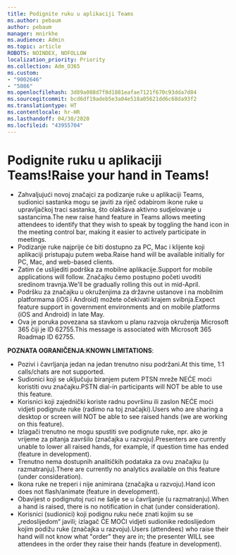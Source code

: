 ```yaml
---
title: Podignite ruku u aplikaciji Teams
ms.author: pebaum
author: pebaum
manager: mnirkhe
ms.audience: Admin
ms.topic: article
ROBOTS: NOINDEX, NOFOLLOW
localization_priority: Priority
ms.collection: Adm_O365
ms.custom:
- "9002646"
- "5086"
ms.openlocfilehash: 3d89a088d7f8d1881eafae7121f670c93dda7d84
ms.sourcegitcommit: bcd6df19adeb5e3a04e518a05621dd6c68da93f2
ms.translationtype: HT
ms.contentlocale: hr-HR
ms.lasthandoff: 04/30/2020
ms.locfileid: "43955704"
---
```

# <a name="raise-your-hand-in-teams"></a><span data-ttu-id="4bed9-102">Podignite ruku u aplikaciji Teams!</span><span class="sxs-lookup"><span data-stu-id="4bed9-102">Raise your hand in Teams!</span></span>

- <span data-ttu-id="4bed9-103">Zahvaljujući novoj značajci za podizanje ruke u aplikaciji Teams, sudionici sastanka mogu se javiti za riječ odabirom ikone ruke u upravljačkoj traci sastanka, što olakšava aktivno sudjelovanje u sastancima.</span><span class="sxs-lookup"><span data-stu-id="4bed9-103">The new raise hand feature in Teams allows meeting attendees to identify that they wish to speak by toggling the hand icon in the meeting control bar, making it easier to actively participate in meetings.</span></span>
- <span data-ttu-id="4bed9-104">Podizanje ruke najprije će biti dostupno za PC, Mac i klijente koji aplikaciji pristupaju putem weba.</span><span class="sxs-lookup"><span data-stu-id="4bed9-104">Raise hand will be available initially for PC, Mac, and web-based clients.</span></span>
- <span data-ttu-id="4bed9-105">Zatim će uslijediti podrška za mobilne aplikacije.</span><span class="sxs-lookup"><span data-stu-id="4bed9-105">Support for mobile applications will follow.</span></span> <span data-ttu-id="4bed9-106">Značajku ćemo postupno početi uvoditi sredinom travnja.</span><span class="sxs-lookup"><span data-stu-id="4bed9-106">We'll be gradually rolling this out in mid-April.</span></span>
- <span data-ttu-id="4bed9-107">Podršku za značajku u okruženjima za državne ustanove i na mobilnim platformama (iOS i Android) možete očekivati krajem svibnja.</span><span class="sxs-lookup"><span data-stu-id="4bed9-107">Expect feature support in government environments and on mobile platforms (iOS and Android) in late May.</span></span>
- <span data-ttu-id="4bed9-108">Ova je poruka povezana sa stavkom u planu razvoja okruženja Microsoft 365 čiji je ID 62755.</span><span class="sxs-lookup"><span data-stu-id="4bed9-108">This message is associated with Microsoft 365 Roadmap ID 62755.</span></span>

<span data-ttu-id="4bed9-109">**POZNATA OGRANIČENJA**:</span><span class="sxs-lookup"><span data-stu-id="4bed9-109">**KNOWN LIMITATIONS**:</span></span>

- <span data-ttu-id="4bed9-110">Pozivi i čavrljanja jedan na jedan trenutno nisu podržani.</span><span class="sxs-lookup"><span data-stu-id="4bed9-110">At this time, 1:1 calls/chats are not supported.</span></span>
- <span data-ttu-id="4bed9-111">Sudionici koji se uključuju biranjem putem PTSN mreže NEĆE moći koristiti ovu značajku.</span><span class="sxs-lookup"><span data-stu-id="4bed9-111">PSTN dial-in participants will NOT be able to use this feature.</span></span>
- <span data-ttu-id="4bed9-112">Korisnici koji zajednički koriste radnu površinu ili zaslon NEĆE moći vidjeti podignute ruke (radimo na toj značajki).</span><span class="sxs-lookup"><span data-stu-id="4bed9-112">Users who are sharing a desktop or screen will NOT be able to see raised hands (we are working on this feature).</span></span>
- <span data-ttu-id="4bed9-113">Izlagači trenutno ne mogu spustiti sve podignute ruke, npr. ako je vrijeme za pitanja završilo (značajka u razvoju).</span><span class="sxs-lookup"><span data-stu-id="4bed9-113">Presenters are currently unable to lower all raised hands, for example, if question time has ended (feature in development).</span></span>
- <span data-ttu-id="4bed9-114">Trenutno nema dostupnih analitičkih podataka za ovu značajku (u razmatranju).</span><span class="sxs-lookup"><span data-stu-id="4bed9-114">There are currently no analytics available on this feature (under consideration).</span></span>
- <span data-ttu-id="4bed9-115">Ikona ruke ne treperi i nije animirana (značajka u razvoju).</span><span class="sxs-lookup"><span data-stu-id="4bed9-115">Hand icon does not flash/animate (feature in development).</span></span>
- <span data-ttu-id="4bed9-116">Obavijest o podignutoj ruci ne šalje se u čavrljanje (u razmatranju).</span><span class="sxs-lookup"><span data-stu-id="4bed9-116">When a hand is raised, there is no notification in chat (under consideration).</span></span>
- <span data-ttu-id="4bed9-117">Korisnici (sudionici) koji podignu ruku neće znati kojim su se „redoslijedom“ javili; izlagač ĆE MOĆI vidjeti sudionike redoslijedom kojim podižu ruke (značajka u razvoju).</span><span class="sxs-lookup"><span data-stu-id="4bed9-117">Users (attendees) who raise their hand will not know what "order" they are in; the presenter WILL see attendees in the order they raise their hands (feature in development).</span></span>
